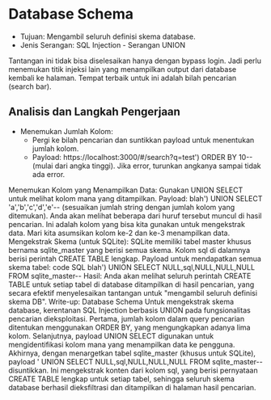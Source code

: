 # Database Schema

- Tujuan: Mengambil seluruh definisi skema database.
- Jenis Serangan: SQL Injection - Serangan UNION

Tantangan ini tidak bisa diselesaikan hanya dengan bypass login. Jadi perlu menemukan titik injeksi lain yang menampilkan output dari database kembali ke halaman. Tempat terbaik untuk ini adalah bilah pencarian (search bar).

## Analisis dan Langkah Pengerjaan
- Menemukan Jumlah Kolom:
  - Pergi ke bilah pencarian dan suntikkan payload untuk menentukan jumlah kolom.
  - Payload: https://localhost:3000/#/search?q=test') ORDER BY 10-- (mulai dari angka tinggi). Jika error, turunkan angkanya sampai tidak ada error.


Menemukan Kolom yang Menampilkan Data:
Gunakan UNION SELECT untuk melihat kolom mana yang ditampilkan.
Payload: blah') UNION SELECT 'a','b','c','d','e'-- (sesuaikan jumlah string dengan jumlah kolom yang ditemukan).
Anda akan melihat beberapa dari huruf tersebut muncul di hasil pencarian. Ini adalah kolom yang bisa kita gunakan untuk mengekstrak data. Mari kita asumsikan kolom ke-2 dan ke-3 menampilkan data.
Mengekstrak Skema (untuk SQLite):
SQLite memiliki tabel master khusus bernama sqlite_master yang berisi semua skema. Kolom sql di dalamnya berisi perintah CREATE TABLE lengkap.
Payload untuk mendapatkan semua skema tabel:
code
SQL
blah') UNION SELECT NULL,sql,NULL,NULL,NULL FROM sqlite_master--
Hasil: Anda akan melihat seluruh perintah CREATE TABLE untuk setiap tabel di database ditampilkan di hasil pencarian, yang secara efektif menyelesaikan tantangan untuk "mengambil seluruh definisi skema DB".
Write-up: Database Schema
Untuk mengekstrak skema database, kerentanan SQL Injection berbasis UNION pada fungsionalitas pencarian dieksploitasi. Pertama, jumlah kolom dalam query pencarian ditentukan menggunakan ORDER BY, yang mengungkapkan adanya lima kolom. Selanjutnya, payload UNION SELECT digunakan untuk mengidentifikasi kolom mana yang menampilkan data ke pengguna. Akhirnya, dengan menargetkan tabel sqlite_master (khusus untuk SQLite), payload ' UNION SELECT NULL,sql,NULL,NULL,NULL FROM sqlite_master-- disuntikkan. Ini mengekstrak konten dari kolom sql, yang berisi pernyataan CREATE TABLE lengkap untuk setiap tabel, sehingga seluruh skema database berhasil dieksfiltrasi dan ditampilkan di halaman hasil pencarian.
